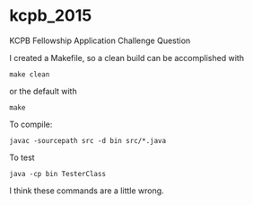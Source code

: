 # kcpb_2015
KCPB Fellowship Application Challenge Question

I created a Makefile, so a clean build can be accomplished with

`make clean`

or the default with

`make`

To compile: 

`javac -sourcepath src -d bin src/*.java`

To test

`java -cp bin TesterClass`

I think these commands are a little wrong.

